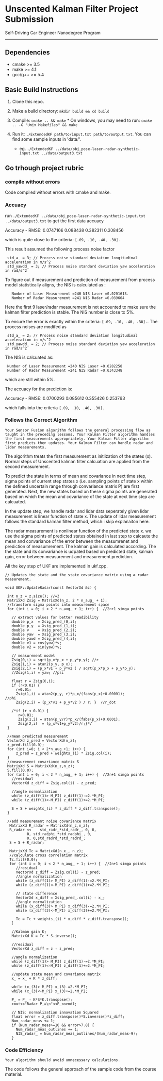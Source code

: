 # Unscented Kalman Filter Project Submission
Self-Driving Car Engineer Nanodegree Program

---

## Dependencies

  * cmake >= 3.5
  * make >= 4.1
  * gcc/g++ >= 5.4

## Basic Build Instructions

  1. Clone this repo.
  
  2. Make a build directory: `mkdir build && cd build`
  
  3. Compile: `cmake .. && make` 
    * On windows, you may need to run: `cmake .. -G "Unix Makefiles" && make`
    
  4. Run it: `./ExtendedKF path/to/input.txt path/to/output.txt`. You can find
   some sample inputs in 'data/'.
   
      - eg. `./ExtendedKF ../data/obj_pose-laser-radar-synthetic-input.txt ../data/output3.txt`


## Go trhough project rubric 

### compile without errors 

Code compiled without errors with cmake and make.


### Accuacy 
run `./ExtendedKF ../data/obj_pose-laser-radar-synthetic-input.txt  
../data/output3.txt` to get the first data accuacy

Accuracy - RMSE:
0.0747166
0.088438
0.382311
0.308456

which is quite close to the criteria:
`[.09, .10, .40, .30].`

This result assumed the following process noise factor 

     std_a_ = 3; // Process noise standard deviation longitudinal acceleration in m/s^2
     std_yawdd_ = 3; // Process noise standard deviation yaw acceleration in rad/s^2

To figure out if measurement and prediction of measurement from process model statistically aligns, the NIS is calculated as :

       Number of Laser Measurement =240 NIS Laser =0.0201613. 
       Number of Radar Measurement =241 NIS Radar =0.039604
       
Here the first 9 laser/radar measurement is not accounted to make sure the kalman filter prediction is stable. The NIS number is close to 5%. 

To ensure the error is exactly within the criteria: `[.09, .10, .40, .30].`. The process noises are modifed as

     std_a_ = 2; // Process noise standard deviation longitudinal acceleration in m/s^2
     std_yawdd_ = 2; // Process noise standard deviation yaw acceleration in rad/s^2
     
 The NIS is calcuated as:
 
     Number of Laser Measurement =240 NIS Laser =0.0282258
     Number of Radar Measurement =241 NIS Radar =0.0343348
which are still within 5%. 

The accuacy for the prediction is:

Accuracy - RMSE:
0.0700293
 0.085612
 0.355426
 0.253763

which falls into the criteria `[.09, .10, .40, .30].`

### Follows the Correct Algorithm

`Your Sensor Fusion algorithm follows the general processing flow as taught in the preceding lessons.
Your Kalman Filter algorithm handles the first measurements appropriately.
Your Kalman Filter algorithm first predicts then updates.
Your Kalman Filter can handle radar and lidar measurements.`

The algorithm treats the first measurement as initlization of the states (x). Normal steps of Unscented kalman filter calcuation are applied from the second measurement.  

To predict the state in terms of mean and covariance in next time step, sigma points of current step states x (i.e. sampling points of state x within the defined uncertain range through convariance matrix P) are first generated. Next, the new states based on these sigma points are generated based on which the mean and covariance of the state at next time step are calcuated.

In the update step, we handle radar and lidar data seperately given lidar measurement is linear function of state x. The update of lidar measurement follows the standard kalman filter method, which i skip explanaiton here. 

The radar measurement is nonlinear function of the predicted state x. we use the sigma points of predicted states obtained in last step to calcaute the mean and convariance of the error between the measumrenet and prediction of measumrement. The kalman gain is calculated according. The the state and its convariance is udpated based on predicted state, kalman gain, error between measurement and measurement prediction. 

All the key step of UKF are implemented in ukf.cpp. 

    // Updates the state and the state covariance matrix using a radar measurement.

    void UKF::UpdateRadar(const VectorXd &z) {

     int n_z = z.size(); //=3
     MatrixXd Zsig = MatrixXd(n_z, 2 * n_aug_ + 1);
     //transform sigma points into measurement space
     for (int i = 0; i < 2 * n_aug_ + 1; i++) {  //2n+1 simga points

       // extract values for better readibility
       double p_x  = Xsig_pred_(0,i);
       double p_y  = Xsig_pred_(1,i);
       double v    = Xsig_pred_(2,i);
       double yaw  = Xsig_pred_(3,i);
       double yawd = Xsig_pred_(4,i);
       double v1 = cos(yaw)*v;
       double v2 = sin(yaw)*v;

       // measurement model
       Zsig(0,i) = sqrt(p_x*p_x + p_y*p_y); //r
       Zsig(1,i) = atan2(p_y, p_x);
       Zsig(2,i) = (p_x*v1 + p_y*v2 ) / sqrt(p_x*p_x + p_y*p_y);
       //Zsig(1,i) = yaw; //psi

       float r = Zsig(0,i);
       if (r<0.01) {
         r=0.01;
         Zsig(1,i) = atan2(p_y, r)*p_x/(fabs(p_x)+0.00001);                              //phi
         Zsig(2,i) = (p_x*v1 + p_y*v2 ) / r; }  //r_dot

       /*if (r < 0.01) {
          r=0.01;
          Zsig(1,i) = atan(p_y/r)*p_x/(fabs(p_x)+0.0001);
          Zsig(2,i)  = (p_x*v1+p_y*v2)/r;}*/
     }

     //mean predicted measurement
     VectorXd z_pred = VectorXd(n_z);
     z_pred.fill(0.0);
     for (int i=0; i < 2*n_aug_+1; i++) {
         z_pred = z_pred + weights_(i) * Zsig.col(i);
     }
     //measurement covariance matrix S
     MatrixXd S = MatrixXd(n_z,n_z);
     S.fill(0.0);
     for (int i = 0; i < 2 * n_aug_ + 1; i++) {  //2n+1 simga points
       //residual
       VectorXd z_diff = Zsig.col(i) - z_pred;

       //angle normalization
       while (z_diff(1)> M_PI) z_diff(1)-=2.*M_PI;
       while (z_diff(1)<-M_PI) z_diff(1)+=2.*M_PI;

       S = S + weights_(i) * z_diff * z_diff.transpose();
     }

     //add measurement noise covariance matrix
      MatrixXd R_radar = MatrixXd(n_z,n_z);
      R_radar <<    std_radr_*std_radr_, 0, 0,
              0, std_radphi_*std_radphi_, 0,
              0, 0,std_radrd_*std_radrd_;
      S = S + R_radar;

      MatrixXd Tc = MatrixXd(n_x_, n_z);
      //calculate cross correlation matrix
      Tc.fill(0.0);
      for (int i = 0; i < 2 * n_aug_ + 1; i++) {  //2n+1 simga points
         //residual
         VectorXd z_diff = Zsig.col(i) - z_pred;
         //angle normalization
         while (z_diff(1)> M_PI) z_diff(1)-=2.*M_PI;
         while (z_diff(1)<-M_PI) z_diff(1)+=2.*M_PI;

         // state difference
         VectorXd x_diff = Xsig_pred_.col(i) - x_;
         //angle normalization
         while (x_diff(3)> M_PI) x_diff(3)-=2.*M_PI;
         while (x_diff(3)<-M_PI) x_diff(3)+=2.*M_PI;

         Tc = Tc + weights_(i) * x_diff * z_diff.transpose();
       }

       //Kalman gain K;
       MatrixXd K = Tc * S.inverse();

       //residual
       VectorXd z_diff = z - z_pred;

       //angle normalization
       while (z_diff(1)> M_PI) z_diff(1)-=2.*M_PI;
       while (z_diff(1)<-M_PI) z_diff(1)+=2.*M_PI;

       //update state mean and covariance matrix
       x_ = x_ + K * z_diff;

       while (x_(3)> M_PI) x_(3)-=2.*M_PI;
       while (x_(3)<-M_PI) x_(3)+=2.*M_PI;

       P_ = P_ - K*S*K.transpose();
       cout<<"Radar P_=\n"<<P_<<endl;

       // NIS: normalization innovation Squared
       float error = z_diff.transpose()*S.inverse()*z_diff;
       Num_radar_meas += 1;
       if (Num_radar_meas>=10 && error>7.8) {
         Num_radar_meas_outlines += 1;
         NIS_radar_ = Num_radar_meas_outlines/(Num_radar_meas-9);
       }

### Code Efficiency

`Your algorithm should avoid unnecessary calculations.`

The code follows the general approach of the sample code from the course material. 


